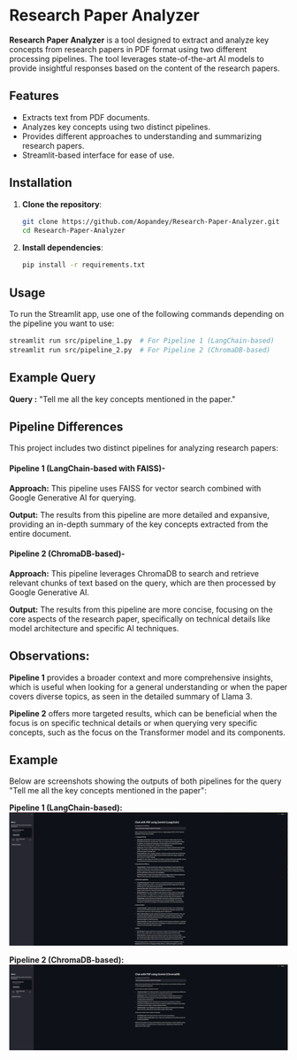 # Research Paper Analyzer

**Research Paper Analyzer** is a tool designed to extract and analyze key concepts from research papers in PDF format using two different processing pipelines. The tool leverages state-of-the-art AI models to provide insightful responses based on the content of the research papers.

## Features

- Extracts text from PDF documents.
- Analyzes key concepts using two distinct pipelines.
- Provides different approaches to understanding and summarizing research papers.
- Streamlit-based interface for ease of use.

## Installation

1. **Clone the repository**:
    ```bash
    git clone https://github.com/Aopandey/Research-Paper-Analyzer.git
    cd Research-Paper-Analyzer
    ```

2. **Install dependencies**:
    ```bash
    pip install -r requirements.txt
    ```

## Usage

To run the Streamlit app, use one of the following commands depending on the pipeline you want to use:

```bash
streamlit run src/pipeline_1.py  # For Pipeline 1 (LangChain-based)
streamlit run src/pipeline_2.py  # For Pipeline 2 (ChromaDB-based)
```

## Example Query
**Query :** "Tell me all the key concepts mentioned in the paper."

## Pipeline Differences
This project includes two distinct pipelines for analyzing research papers:

#### Pipeline 1 (LangChain-based with FAISS)-

**Approach:** This pipeline uses FAISS for vector search combined with Google Generative AI for querying.

**Output:** The results from this pipeline are more detailed and expansive, providing an in-depth summary of the key concepts extracted from the entire document.



#### Pipeline 2 (ChromaDB-based)-

**Approach:** This pipeline leverages ChromaDB to search and retrieve relevant chunks of text based on the query, which are then processed by Google Generative AI.

**Output:** The results from this pipeline are more concise, focusing on the core aspects of the research paper, specifically on technical details like model architecture and specific AI techniques.


## Observations:

**Pipeline 1** provides a broader context and more comprehensive insights, which is useful when looking for a general understanding or when the paper covers diverse topics, as seen in the detailed summary of Llama 3.

**Pipeline 2** offers more targeted results, which can be beneficial when the focus is on specific technical details or when querying very specific concepts, such as the focus on the Transformer model and its components.

## Example

Below are screenshots showing the outputs of both pipelines for the query "Tell me all the key concepts mentioned in the paper":

**Pipeline 1 (LangChain-based):**
![pipeline_1.PNG](examples/pipeline_1.PNG)

**Pipeline 2 (ChromaDB-based):**
![pipeline_2.PNG](examples/pipeline_2.PNG)
